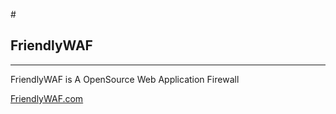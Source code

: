 #<h2>FriendlyWAF</h2>
____

FriendlyWAF is A OpenSource Web Application Firewall

<a href="https://friendlywaf.com/">FriendlyWAF.com</a>
